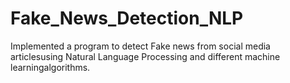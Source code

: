 # Fake_News_Detection_NLP
Implemented a program to detect Fake news from social media articlesusing Natural Language Processing and different machine learningalgorithms.
